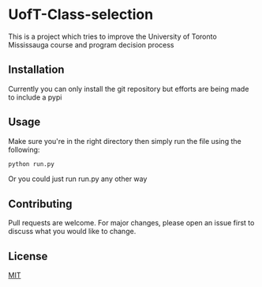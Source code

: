 # UofT-Class-selection
This is a project which tries to improve the University of Toronto Mississauga course and program decision process
## Installation
Currently you can only install the git repository but efforts are being made to include a pypi
## Usage
Make sure you're in the right directory then simply run the file using the following:
```bash
python run.py
```
Or you could just run run.py any other way
## Contributing
Pull requests are welcome. For major changes, please open an issue first to discuss what you would like to change.

## License
[MIT](https://choosealicense.com/licenses/mit/)

